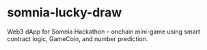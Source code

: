 # somnia-lucky-draw
Web3 dApp for Somnia Hackathon – onchain mini-game using smart contract logic, GameCoin, and number prediction.
